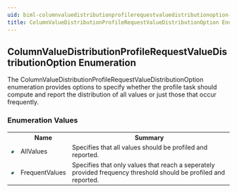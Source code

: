 ```yaml
---
uid: biml-columnvaluedistributionprofilerequestvaluedistributionoption-enumeration
title: ColumnValueDistributionProfileRequestValueDistributionOption Enumeration
---
```


## ColumnValueDistributionProfileRequestValueDistributionOption Enumeration

<div class="LanguageSummary"><div class ="SummaryItem">The ColumnValueDistributionProfileRequestValueDistributionOption enumeration provides options to specify whether the profile task should compute and report the distribution of all values or just those that occur frequently.</div></div>
<div class="EnumValueGroup">

### Enumeration Values

<table id="EnumValue" class="MemberList"><tbody><tr><th class="MemberTypeIconColumnHeader">&nbsp;</th><th class="MemberNameColumnHeader">Name</th><th class="MemberSummaryColumnHeader">Summary</th></tr><tr class="cd0"><td align="center" class="MemberTypeIcon"><img src="enumValue.png"></img></td><td class="MemberName">AllValues</td><td class="MemberSummary"><div class ="SummaryItem">Specifies that all values should be profiled and reported.</div></td></tr><tr class="cd1"><td align="center" class="MemberTypeIcon"><img src="enumValue.png"></img></td><td class="MemberName">FrequentValues</td><td class="MemberSummary"><div class ="SummaryItem">Specifies that only values that reach a seperately provided frequency threshold should be profiled and reported.</div></td></tr></tbody></table>
</div>